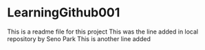 # LearningGithub001
This is a readme file for this project
This was the line added in local repository by Seno Park
This is another line added